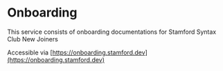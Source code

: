 # Onboarding

This service consists of onboarding documentations for Stamford Syntax Club New Joiners


Accessible via [https://onboarding.stamford.dev](https://onboarding.stamford.dev)